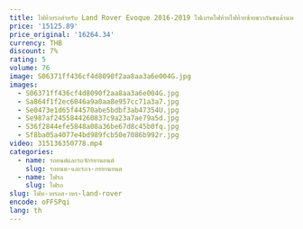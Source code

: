 ```yaml
---
title: ไฟท้ายรถสําหรับ Land Rover Evoque 2016-2019 ไฟเบรคไฟท้ายไฟท้ายซ้ายขวากันชนด้านหลังไฟท้าย
price: '15125.89'
price_original: '16264.34'
currency: THB
discount: 7%
rating: 5
volume: 76
image: S06371ff436cf4d8090f2aa8aa3a6e004G.jpg
images:
  - S06371ff436cf4d8090f2aa8aa3a6e004G.jpg
  - Sa864f1f2ec6046a9a0aa8e957cc71a3a7.jpg
  - Se0473e1d65f44570abe5bdbf3ab47354U.jpg
  - Se987af2455844260837c9a23a7ae79a5d.jpg
  - S36f2844efe5848a08a36be67d8c45b0fq.jpg
  - Sf8ba05a4077e4bd989fcb50e7086b992r.jpg
video: 315136350778.mp4
categories:
  - name: รถยนต์และรถจักรยานยนต์
    slug: รถยนต-และรถจ-กรยานยนต
  - name: ไฟรถ
    slug: ไฟรถ
slug: ไฟท-ายรถส-าหร-land-rover
encode: oFFSPqi
lang: th
---
```

  